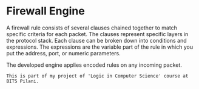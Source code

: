 # Firewall Engine

A firewall rule consists of several clauses chained together to match specific criteria for each packet. The clauses represent specific layers in the protocol stack. Each clause can be broken down into conditions and expressions. The expressions are the variable part of the rule in which you put the address, port, or numeric parameters.

The developed engine applies encoded rules on any incoming packet.

    This is part of my project of 'Logic in Computer Science' course at BITS Pilani.
